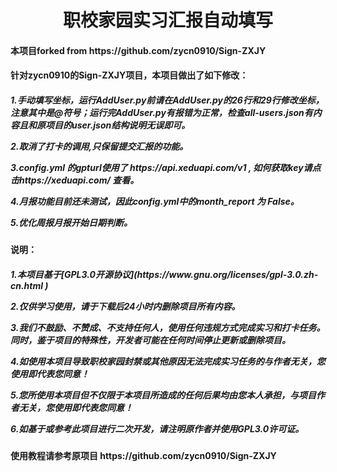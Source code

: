 <h1 align="center">职校家园实习汇报自动填写</h1>

<h4>本项目forked from https://github.com/zycn0910/Sign-ZXJY</h4></p>

<h4>针对zycn0910的Sign-ZXJY项目，本项目做出了如下修改：</p><h4><p>
<h5>1.手动填写坐标，运行AddUser.py前请在AddUser.py的26行和29行修改坐标，注意其中是@符号；运行完AddUser.py有报错为正常，检查all-users.json有内容且和原项目的user.json结构说明无误即可。</p>
2.取消了打卡的调用,只保留提交汇报的功能。</p>
3.config.yml 的gpturl使用了 https://api.xeduapi.com/v1 , 如何获取key请点击https://xeduapi.com/ 查看。</p>
4.月报功能目前还未测试，因此config.yml中的month_report 为 False。</p>
5.优化周报月报开始日期判断。</p>
</h5>

<h4>说明：</h4></p>
<h5>
1.本项目基于[GPL3.0开源协议](https://www.gnu.org/licenses/gpl-3.0.zh-cn.html )
</p> 2.仅供学习使用，请于下载后24小时内删除项目所有内容。
</p>  3.我们不鼓励、不赞成、不支持任何人，使用任何违规方式完成实习和打卡任务。同时，鉴于项目的特殊性，开发者可能在任何时间停止更新或删除项目。
</p>  4.如使用本项目导致职校家园封禁或其他原因无法完成实习任务的与作者无关，您使用即代表您同意！
</p>  5.您所使用本项目但不仅限于本项目所造成的任何后果均由您本人承担，与项目作者无关，您使用即代表您同意！
</p>  6.如基于或参考此项目进行二次开发，请注明原作者并使用GPL3.0许可证。
</p> </h5>

<h4>使用教程请参考原项目 https://github.com/zycn0910/Sign-ZXJY<h4>
